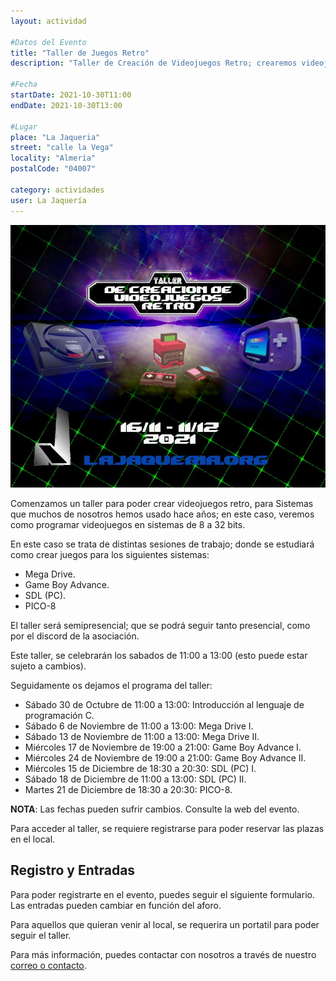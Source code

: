 ```yaml
---
layout: actividad

#Datos del Evento
title: "Taller de Juegos Retro"
description: "Taller de Creación de Videojuegos Retro; crearemos videojuegos para consolas de 8/16/32 bits como MegaDrive, GameBoy Advance o PICO-8"

#Fecha
startDate: 2021-10-30T11:00
endDate: 2021-10-30T13:00

#Lugar
place: "La Jaqueria"
street: "calle la Vega"
locality: "Almería"
postalCode: "04007"

category: actividades
user: La Jaquería
---
```


![cartel](/recursos/varios/cartelretro.jpg)

Comenzamos un taller para poder crear videojuegos retro, para Sistemas que muchos de nosotros hemos usado hace años; en este caso, veremos como programar videojuegos en sistemas de 8 a 32 bits.

En este caso se trata de distintas sesiones de trabajo; donde se estudiará como crear juegos para los siguientes sistemas:

* Mega Drive.
* Game Boy Advance.
* SDL (PC).
* PICO-8

El taller será semipresencial; que se podrá seguir tanto presencial, como por el discord de la asociación.

Este taller, se celebrarán los sabados de 11:00 a 13:00 (esto puede estar sujeto a cambios).

Seguidamente os dejamos el programa del taller:

* Sábado 30 de Octubre de 11:00 a 13:00: Introducción al lenguaje de programación C.
* Sábado 6 de Noviembre de 11:00 a 13:00: Mega Drive I.
* Sábado 13 de Noviembre de 11:00 a 13:00: Mega Drive II.
* Miércoles 17 de Noviembre de 19:00 a 21:00: Game Boy Advance I.
* Miércoles 24 de Noviembre de 19:00 a 21:00: Game Boy Advance II.
* Miércoles 15 de Diciembre de 18:30 a 20:30: SDL (PC) I.
* Sábado 18 de Diciembre de 11:00 a 13:00: SDL (PC) II.
* Martes 21 de Diciembre de 18:30 a 20:30: PICO-8.

**NOTA**: Las fechas pueden sufrir cambios. Consulte la web del evento.

Para acceder al taller, se requiere  registrarse para poder reservar las plazas en el local.

## Registro y Entradas

Para poder registrarte en el evento, puedes seguir el siguiente formulario. Las entradas pueden cambiar en función del aforo.

<div id="eventbrite-widget-container-187555412287"></div>

<script src="https://www.eventbrite.es/static/widgets/eb_widgets.js"></script>

<script type="text/javascript">
    var exampleCallback = function() {
        console.log('Pedido completo');
    };

    window.EBWidgets.createWidget({
        // Required
        widgetType: 'checkout',
        eventId: '187555412287',
        iframeContainerId: 'eventbrite-widget-container-187555412287',

        // Optional
        iframeContainerHeight: 425,  // Widget height in pixels. Defaults to a minimum of 425px if not provided
        onOrderComplete: exampleCallback  // Method called when an order has successfully completed
    });
</script>

Para aquellos que quieran venir al local, se requerira un portatil para poder seguir el taller.

Para más información, puedes contactar con nosotros a través de nuestro [correo o contacto](https://lajaqueria.org/contacto/).
